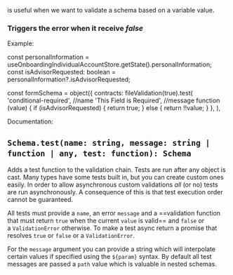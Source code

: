 is useful when we want to validate a schema based on a variable value.
### Triggers the error when it receive *false*
Example:

const personalInformation = useOnboardingIndividualAccountStore.getState().personalInformation;
const isAdvisorRequested: boolean = personalInformation?.isAdvisorRequested;

const formSchema = object({
  contracts: fileValidation(true).test(
    'conditional-required', //name
    'This Field is Required', //message
    function (value) { 
      if (isAdvisorRequested) {
        return true;
      } else {
        return !!value;
      }
    },
  ),

Documentation:

## `Schema.test(name: string, message: string | function | any, test: function): Schema`[​](https://yup-docs.vercel.app/docs/Api/schema#schematestname-string-message-string--function--any-test-function-schema "Direct link to heading")

Adds a test function to the validation chain. Tests are run after any object is cast. Many types have some tests built in, but you can create custom ones easily. In order to allow asynchronous custom validations _all_ (or no) tests are run asynchronously. A consequence of this is that test execution order cannot be guaranteed.

All tests must provide a `name`, an error `message` and a ==validation function that must return `true` when the current `value` is valid== and `false` or a `ValidationError` otherwise. To make a test async return a promise that resolves `true` or `false` or a `ValidationError`.

For the `message` argument you can provide a string which will interpolate certain values if specified using the `${param}` syntax. By default all test messages are passed a `path` value which is valuable in nested schemas.
